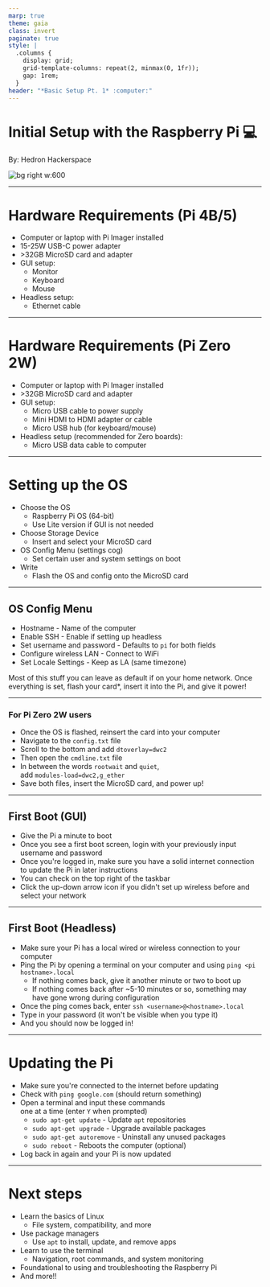 ```yaml
---
marp: true
theme: gaia
class: invert
paginate: true
style: |
  .columns {
    display: grid;
    grid-template-columns: repeat(2, minmax(0, 1fr));
    gap: 1rem;
  }
header: "*Basic Setup Pt. 1* :computer:"
---
```

<!-- _header: "" -->
# Initial Setup with the Raspberry Pi :computer:

By: Hedron Hackerspace

![bg right w:600](https://www.raspberrypi.org/app/uploads/2020/03/RPI_intro-e1583228263677.png)
<!-- _footer: "Rev. 1.0" -->

---

# Hardware Requirements (Pi 4B/5)

* Computer or laptop with Pi Imager installed
* 15-25W USB-C power adapter
* \>32GB MicroSD card and adapter
* GUI setup:
  * Monitor
  * Keyboard
  * Mouse
* Headless setup:
  * Ethernet cable

---

# Hardware Requirements (Pi Zero 2W)

* Computer or laptop with Pi Imager installed
* \>32GB MicroSD card and adapter
* GUI setup:
  * Micro USB cable to power supply
  * Mini HDMI to HDMI adapter or cable
  * Micro USB hub (for keyboard/mouse)
* Headless setup (recommended for Zero boards):
  * Micro USB data cable to computer

---

# Setting up the OS

* Choose the OS
  * Raspberry Pi OS (64-bit)
  * Use Lite version if GUI is not needed
* Choose Storage Device
  * Insert and select your MicroSD card
* OS Config Menu (settings cog)
  * Set certain user and system settings on boot
* Write
  * Flash the OS and config onto the MicroSD card

---

## OS Config Menu

* Hostname - Name of the computer
* Enable SSH - Enable if setting up headless
* Set username and password - Defaults to `pi` for both fields
* Configure wireless LAN - Connect to WiFi
* Set Locale Settings - Keep as LA (same timezone)

Most of this stuff you can leave as default if on your home network. Once everything is set, flash your card*, insert it into the Pi, and give it power!
<!-- _footer: "* - There is one additional step for Pi Zero 2W using Ethernet via USB" -->
---

### For Pi Zero 2W users

* Once the OS is flashed, reinsert the card into your computer
* Navigate to the `config.txt` file
* Scroll to the bottom and add `dtoverlay=dwc2`
* Then open the `cmdline.txt` file
* In between the words `rootwait` and `quiet`, </br> add `modules-load=dwc2,g_ether`
* Save both files, insert the MicroSD card, and power up!
<!-- _footer: "**You may also need to enable network sharing on your computer" -->
---

## First Boot (GUI)

* Give the Pi a minute to boot
* Once you see a first boot screen, login with your previously input username and password
* Once you're logged in, make sure you have a solid internet connection to update the Pi in later instructions
* You can check on the top right of the taskbar
* Click the up-down arrow icon if you didn't set up wireless before and select your network

---

## First Boot (Headless)

* Make sure your Pi has a local wired or wireless connection to your computer
* Ping the Pi by opening a terminal on your computer and using `ping <pi hostname>.local`
  * If nothing comes back, give it another minute or two to boot up
  * If nothing comes back after ~5-10 minutes or so, something may have gone wrong during configuration
* Once the ping comes back, enter `ssh <username>@<hostname>.local`
* Type in your password (it won't be visible when you type it)
* And you should now be logged in!

---

# Updating the Pi

* Make sure you're connected to the internet before updating
* Check with `ping google.com` (should return something)
* Open a terminal and input these commands </br> one at a time (enter `Y` when prompted)
  * `sudo apt-get update` - Update `apt` repositories
  * `sudo apt-get upgrade` - Upgrade available packages
  * `sudo apt-get autoremove` - Uninstall any unused packages
  * `sudo reboot` - Reboots the computer (optional)
* Log back in again and your Pi is now updated

---

# Next steps

* Learn the basics of Linux
  * File system, compatibility, and more
* Use package managers
  * Use `apt` to install, update, and remove apps
* Learn to use the terminal
  * Navigation, root commands, and system monitoring
* Foundational to using and troubleshooting the Raspberry Pi
* And more!!
<!-- _footer: "Continue to next section: **Basic_Setup_Part_2_Slides.pdf**" -->